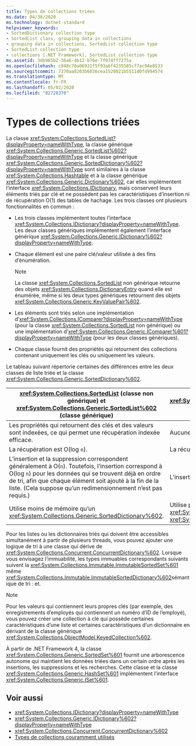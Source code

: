 ```yaml
---
title: Types de collections triées
ms.date: 04/30/2020
ms.technology: dotnet-standard
helpviewer_keywords:
- SortedDictionary collection type
- SortedList class, grouping data in collections
- grouping data in collections, SortedList collection type
- SortedList collection type
- collections [.NET Framework], SortedList collection type
ms.assetid: 3db965b2-36a6-4b12-b76e-7f074ff7275a
ms.openlocfilehash: c948c70a06931f5f93a6f4235585cf7ac94e8533
ms.sourcegitcommit: 7370aa8203b6036cea1520021b5511d0fd994574
ms.translationtype: MT
ms.contentlocale: fr-FR
ms.lasthandoff: 05/02/2020
ms.locfileid: "82728370"
---
```

# <a name="sorted-collection-types"></a>Types de collections triées

La classe <xref:System.Collections.SortedList?displayProperty=nameWithType>, la classe générique <xref:System.Collections.Generic.SortedList%602?displayProperty=nameWithType> et la classe générique <xref:System.Collections.Generic.SortedDictionary%602?displayProperty=nameWithType> sont similaires à la classe <xref:System.Collections.Hashtable> et à la classe générique <xref:System.Collections.Generic.Dictionary%602>, car elles implémentent l’interface <xref:System.Collections.IDictionary>, mais conservent leurs éléments triés par clé et ne possèdent pas les caractéristiques d’insertion ni de récupération O(1) des tables de hachage. Les trois classes ont plusieurs fonctionnalités en commun :

- Les trois classes implémentent toutes l’interface <xref:System.Collections.IDictionary?displayProperty=nameWithType>. Les deux classes génériques implémentent également l’interface générique <xref:System.Collections.Generic.IDictionary%602?displayProperty=nameWithType>.

- Chaque élément est une paire clé/valeur utilisée à des fins d’énumération.

   > [!NOTE]
   > La classe <xref:System.Collections.SortedList> non générique retourne des objets <xref:System.Collections.DictionaryEntry> quand elle est énumérée, même si les deux types génériques retournent des objets <xref:System.Collections.Generic.KeyValuePair%602>.

- Les éléments sont triés selon une implémentation d’<xref:System.Collections.IComparer?displayProperty=nameWithType> (pour la classe <xref:System.Collections.SortedList> non générique) ou une implémentation d’<xref:System.Collections.Generic.IComparer%601?displayProperty=nameWithType> (pour les deux classes génériques).

- Chaque classe fournit des propriétés qui retournent des collections contenant uniquement les clés ou uniquement les valeurs.

Le tableau suivant répertorie certaines des différences entre les deux classes de liste triée et la classe <xref:System.Collections.Generic.SortedDictionary%602>.

| <xref:System.Collections.SortedList> (classe non générique) et <xref:System.Collections.Generic.SortedList%602> (classe générique) | <xref:System.Collections.Generic.SortedDictionary%602> (classe générique) |
|--|--|
| Les propriétés qui retournent des clés et des valeurs sont indexées, ce qui permet une récupération indexée efficace. | Aucune récupération indexée. |
| La récupération est O(log `n`). | La récupération est O(log `n`). |
| L’insertion et la suppression correspondent généralement à O(`n`). Toutefois, l’insertion correspond à O(log `n`) pour les données qui se trouvent déjà en ordre de tri, afin que chaque élément soit ajouté à la fin de la liste. (Cela suppose qu’un redimensionnement n’est pas requis.) | L’insertion et la suppression sont O(log `n`). |
| Utilise moins de mémoire qu’un <xref:System.Collections.Generic.SortedDictionary%602>. | Utilise plus de mémoire que la classe non générique <xref:System.Collections.SortedList> et la classe générique <xref:System.Collections.Generic.SortedList%602>. |

Pour les listes ou les dictionnaires triés qui doivent être accessibles simultanément à partir de plusieurs threads, vous pouvez ajouter une logique de tri à une classe qui dérive de <xref:System.Collections.Concurrent.ConcurrentDictionary%602>. Lorsque vous envisagez l’immuabilité, les types immuables correspondants suivants suivent la <xref:System.Collections.Immutable.ImmutableSortedSet%601> même <xref:System.Collections.Immutable.ImmutableSortedDictionary%602>sémantique de tri : et.

> [!NOTE]
> Pour les valeurs qui contiennent leurs propres clés (par exemple, des enregistrements d’employés qui contiennent un numéro d’ID de l’employé), vous pouvez créer une collection à clé qui possède certaines caractéristiques d’une liste et certaines caractéristiques d’un dictionnaire en dérivant de la classe générique <xref:System.Collections.ObjectModel.KeyedCollection%602>.

À partir de .NET Framework 4, la classe <xref:System.Collections.Generic.SortedSet%601> fournit une arborescence autonome qui maintient les données triées dans un certain ordre après les insertions, les suppressions et les recherches. Cette classe et la classe <xref:System.Collections.Generic.HashSet%601> implémentent l’interface <xref:System.Collections.Generic.ISet%601>.

## <a name="see-also"></a>Voir aussi

- <xref:System.Collections.IDictionary?displayProperty=nameWithType>
- <xref:System.Collections.Generic.IDictionary%602?displayProperty=nameWithType>
- <xref:System.Collections.Concurrent.ConcurrentDictionary%602>
- [Types de collections couramment utilisés](../../../docs/standard/collections/commonly-used-collection-types.md)

